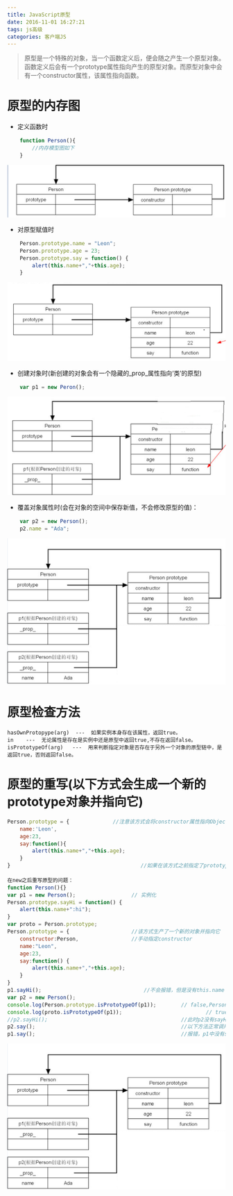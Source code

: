 ```yaml
---
title: JavaScript原型
date: 2016-11-01 16:27:21
tags: js高级
categories: 客户端JS
---
```

>原型是一个特殊的对象，当一个函数定义后，便会随之产生一个原型对象。函数定义后会有一个prototype属性指向产生的原型对象。而原型对象中会有一个constructor属性，该属性指向函数。

<!--more-->
# 原型的内存图
- 定义函数时
```javascript
	function Person(){
    	//内存模型图如下    
	}  
```
![定义函数](/images/prototype-1.png)

- 对原型赋值时
```javascript
	Person.prototype.name = "Leon";
	Person.prototype.age = 23;
	Person.prototype.say = function() {
	    alert(this.name+","+this.age);
	}
```
![原型赋值](/images/prototype-2.png)

- 创建对象时(新创建的对象会有一个隐藏的_prop_属性指向‘类’的原型)
```javascript
	var p1 = new Peron();
```
![创建对象](/images/prototype-3.png)

- 覆盖对象属性时(会在对象的空间中保存新值，不会修改原型的值)：
```javascript
	var p2 = new Person();
	p2.name = "Ada";
```
![覆盖对象](/images/prototype-4.png)

# 原型检查方法
	hasOwnProtopype(arg)  ---  如果实例本身存在该属性，返回true。
	in    ---  无论属性是存在是实例中还是原型中返回true,不存在返回false。
	isPrototypeOf(arg)   ---  用来判断指定对象是否存在于另外一个对象的原型链中，是返回true，否则返回false。

# 原型的重写(以下方式会生成一个新的prototype对象并指向它)
```javascript
Person.prototype = {              //注意该方式会将constructor属性指向Object，如果构造函数比较重要，需要手动指回
    name:'Leon',                        
    age:23,
    say:function(){
        alert(this.name+","+this.age);    
    }
}                                          //如果在该方式之前指定了prototype的一些属性，将会全部被覆盖                    
 
在new之后重写原型的问题：
function Person(){}
var p1 = new Person();                  // 实例化
Person.prototype.sayHi = function() {
    alert(this.name+":hi");
}
var proto = Person.prototype; 
Person.prototype = {                    //该方式生产了一个新的对象并指向它
    constructor:Person,                 //手动指定constructor
    name:"Leon",
    age:23,
    say:function() {
        alert(this.name+","+this.age);
    }
}
p1.sayHi();                                 //不会报错，但是没有this.name
var p2 = new Person();
console.log(Person.prototype.isPrototypeOf(p1));        // false,Person.prototype指向了新的对象
console.log(proto.isPrototypeOf(p1));                           // true,保持原指向
//p2.sayHi();                                           //此时p2没有sayHi,所以就会报错
p2.say();                                               //以下方法正常调用
p1.say();                                               //报错，p1中没有say方法
```
![重写原型](/images/prototype-4.png)